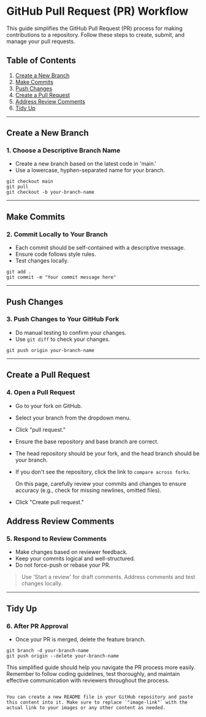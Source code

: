 # GitHub Pull Request (PR) Workflow

This guide simplifies the GitHub Pull Request (PR) process for making contributions to a repository. Follow these steps to create, submit, and manage your pull requests.

## Table of Contents

1. [Create a New Branch](#create-a-new-branch)
2. [Make Commits](#make-commits)
3. [Push Changes](#push-changes)
4. [Create a Pull Request](#create-a-pull-request)
5. [Address Review Comments](#address-review-comments)
6. [Tidy Up](#tidy-up)

---

## Create a New Branch

### 1. Choose a Descriptive Branch Name

- Create a new branch based on the latest code in 'main.'
- Use a lowercase, hyphen-separated name for your branch.

```console
git checkout main
git pull
git checkout -b your-branch-name
```

---

## Make Commits

### 2. Commit Locally to Your Branch

- Each commit should be self-contained with a descriptive message.
- Ensure code follows style rules.
- Test changes locally.

```console
git add .
git commit -m "Your commit message here"
```

---

## Push Changes

### 3. Push Changes to Your GitHub Fork

- Do manual testing to confirm your changes.
- Use `git diff` to check your changes.

```console
git push origin your-branch-name
```

---

## Create a Pull Request

### 4. Open a Pull Request

- Go to your fork on GitHub.
- Select your branch from the dropdown menu.
- Click "pull request."
- Ensure the base repository and base branch are correct.
- The head repository should be your fork, and the head branch should be your branch.
- If you don't see the repository, click the link to `compare across forks`.

  On this page, carefully review your commits and changes to ensure accuracy (e.g., check for missing newlines, omitted files).
- Click "Create pull request."

## Address Review Comments

### 5. Respond to Review Comments

- Make changes based on reviewer feedback.
- Keep your commits logical and well-structured.
- Do not force-push or rebase your PR.

> Use 'Start a review' for draft comments.
> Address comments and test changes locally.

---

## Tidy Up

### 6. After PR Approval

- Once your PR is merged, delete the feature branch.

```console
git branch -d your-branch-name
git push origin --delete your-branch-name
```

This simplified guide should help you navigate the PR process more easily. Remember to follow coding guidelines, test thoroughly, and maintain effective communication with reviewers throughout the process.
```

You can create a new README file in your GitHub repository and paste this content into it. Make sure to replace `"image-link"` with the actual link to your images or any other content as needed.